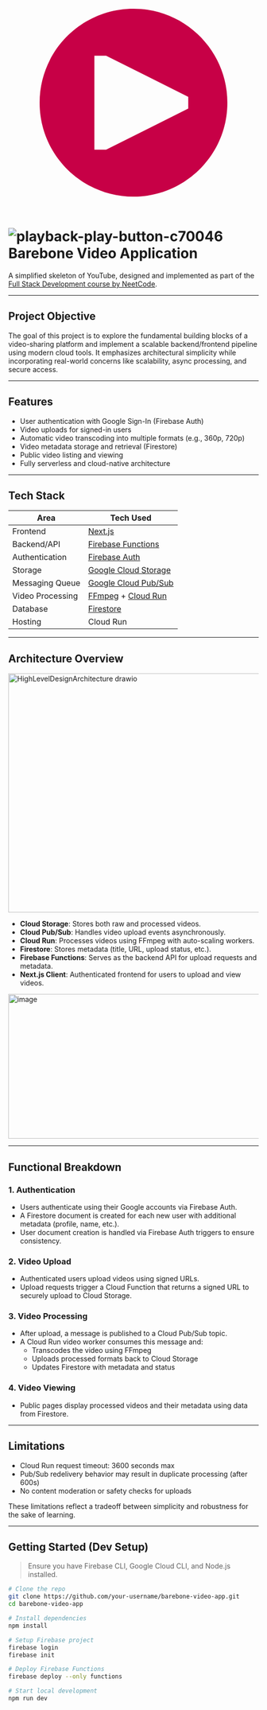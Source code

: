 # <svg xmlns="http://www.w3.org/2000/svg" viewBox="0 0 64 64"><defs fill="#c70046"></defs><path d="m32,8c-13.25,0-24,10.75-24,24s10.75,24,24,24,24-10.75,24-24-10.75-24-24-24Zm14,25.5l-21,10.5h-3v-24h3l21,10.5v3Z" fill="#c70046"></path></svg>![playback-play-button-c70046](https://github.com/user-attachments/assets/753ebea5-5721-4c9e-a920-f7387b9b4e83) Barebone Video Application

A simplified skeleton of YouTube, designed and implemented as part of the [Full Stack Development course by NeetCode](https://neetcode.io/courses/full-stack-dev/0).

---

## Project Objective

The goal of this project is to explore the fundamental building blocks of a video-sharing platform and implement a scalable backend/frontend pipeline using modern cloud tools. It emphasizes architectural simplicity while incorporating real-world concerns like scalability, async processing, and secure access.

---

## Features

-  User authentication with Google Sign-In (Firebase Auth)
-  Video uploads for signed-in users
-  Automatic video transcoding into multiple formats (e.g., 360p, 720p)
-  Video metadata storage and retrieval (Firestore)
-  Public video listing and viewing
-  Fully serverless and cloud-native architecture

---

## Tech Stack

| Area                 | Tech Used                                                                 |
|----------------------|---------------------------------------------------------------------------|
| Frontend             | [Next.js](https://nextjs.org/)                                            |
| Backend/API          | [Firebase Functions](https://firebase.google.com/docs/functions)          |
| Authentication       | [Firebase Auth](https://firebase.google.com/docs/auth)                    |
| Storage              | [Google Cloud Storage](https://cloud.google.com/storage)                  |
| Messaging Queue      | [Google Cloud Pub/Sub](https://cloud.google.com/pubsub)                   |
| Video Processing     | [FFmpeg](https://ffmpeg.org/) + [Cloud Run](https://cloud.run/)           |
| Database             | [Firestore](https://firebase.google.com/docs/firestore)                   |
| Hosting              | Cloud Run                                                                 |

---

## Architecture Overview

<img width="741" height="481" alt="HighLevelDesignArchitecture drawio" src="https://github.com/user-attachments/assets/b391be50-5df0-46d5-8e36-443fd8b88453" />

- **Cloud Storage**: Stores both raw and processed videos.
- **Cloud Pub/Sub**: Handles video upload events asynchronously.
- **Cloud Run**: Processes videos using FFmpeg with auto-scaling workers.
- **Firestore**: Stores metadata (title, URL, upload status, etc.).
- **Firebase Functions**: Serves as the backend API for upload requests and metadata.
- **Next.js Client**: Authenticated frontend for users to upload and view videos.

<img width="1071" height="291" alt="image" src="https://github.com/user-attachments/assets/7dd917d4-099e-4a04-bb8d-cd82b057235a" />

---

## Functional Breakdown

### 1. **Authentication**
- Users authenticate using their Google accounts via Firebase Auth.
- A Firestore document is created for each new user with additional metadata (profile, name, etc.).
- User document creation is handled via Firebase Auth triggers to ensure consistency.

### 2. **Video Upload**
- Authenticated users upload videos using signed URLs.
- Upload requests trigger a Cloud Function that returns a signed URL to securely upload to Cloud Storage.

### 3. **Video Processing**
- After upload, a message is published to a Cloud Pub/Sub topic.
- A Cloud Run video worker consumes this message and:
  - Transcodes the video using FFmpeg
  - Uploads processed formats back to Cloud Storage
  - Updates Firestore with metadata and status

### 4. **Video Viewing**
- Public pages display processed videos and their metadata using data from Firestore.

---

## Limitations

- Cloud Run request timeout: 3600 seconds max
- Pub/Sub redelivery behavior may result in duplicate processing (after 600s)
- No content moderation or safety checks for uploads

These limitations reflect a tradeoff between simplicity and robustness for the sake of learning.

---

## Getting Started (Dev Setup)

> Ensure you have Firebase CLI, Google Cloud CLI, and Node.js installed.

```bash
# Clone the repo
git clone https://github.com/your-username/barebone-video-app.git
cd barebone-video-app

# Install dependencies
npm install

# Setup Firebase project
firebase login
firebase init

# Deploy Firebase Functions
firebase deploy --only functions

# Start local development
npm run dev
